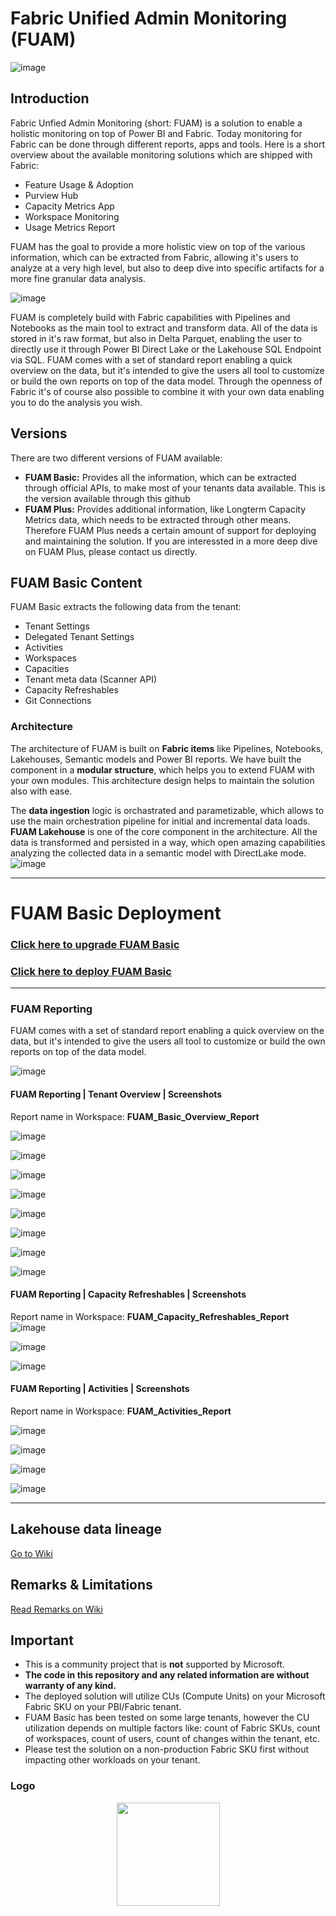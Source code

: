 # Fabric Unified Admin Monitoring (FUAM)

![image](https://github.com/GT-Analytics/fuam-basic/blob/main/assets/fuam_cover_main.png)

## Introduction

Fabric Unfied Admin Monitoring (short: FUAM) is a solution to enable a holistic monitoring on top of Power BI and Fabric. 
Today monitoring for Fabric can be done through different reports, apps and tools. Here is a short overview about the available monitoring solutions which are shipped with Fabric:
- Feature Usage & Adoption
- Purview Hub
- Capacity Metrics App
- Workspace Monitoring
- Usage Metrics Report


FUAM has the goal to provide a more holistic view on top of the various information, which can be extracted from Fabric, allowing it's users to analyze at a very high level, but also to deep dive into specific artifacts for a more fine granular data analysis.

![image](https://github.com/GT-Analytics/fuam-basic/blob/main/assets/fuam_monitoring_map_cover.png)

FUAM is completely build with Fabric capabilities with Pipelines and Notebooks as the main tool to extract and transform data. All of the data is stored in it's raw format, but also in Delta Parquet, enabling the user to directly use it through Power BI Direct Lake or the Lakehouse SQL Endpoint via SQL.
FUAM comes with a set of standard report enabling a quick overview on the data, but it's intended to give the users all tool to customize or build the own reports on top of the data model. Through the openness of Fabric it's of course also possible to combine it with your own data enabling you to do the analysis you wish.


## Versions

There are two different versions of FUAM available:
- **FUAM Basic:** Provides all the information, which can be extracted through official APIs, to make most of your tenants data available. This is the version available through this github
- **FUAM Plus:** Provides additional information, like Longterm Capacity Metrics data, which needs to be extracted through other means. Therefore FUAM Plus needs a certain amount of support for deploying and maintaining the solution. If you are interessted in a more deep dive on FUAM Plus, please contact us directly.


## FUAM Basic Content
FUAM Basic extracts the following data from the tenant:
- Tenant Settings
- Delegated Tenant Settings
- Activities
- Workspaces
- Capacities
- Tenant meta data (Scanner API)
- Capacity Refreshables
- Git Connections


### Architecture

The architecture of FUAM is built on **Fabric items** like Pipelines, Notebooks, Lakehouses, Semantic models and Power BI reports.
We have built the component in a **modular structure**, which helps you to extend FUAM with your own modules. This architecture design helps to maintain the solution also with ease.

The **data ingestion** logic is orchastrated and parametizable, which allows to use the main orchestration pipeline for initial and incremental data loads.
**FUAM Lakehouse** is one of the core component in the architecture. All the data is transformed and persisted in a way, which open amazing capabilities analyzing the collected data in a semantic model with DirectLake mode.
![image](https://github.com/GT-Analytics/fuam-basic/blob/main/assets/FUAM_basic_architecture.png)

------------------------------------

# FUAM Basic Deployment

### [Click here to **upgrade** FUAM Basic](https://github.com/GT-Analytics/fuam-basic/wiki/FUAM-Deployment-Lifecycle)
 
### [Click here to **deploy** FUAM Basic](https://github.com/GT-Analytics/fuam-basic/wiki/Lifecycle:-Initial-Deployment)


------------------------------------

### FUAM Reporting

FUAM comes with a set of standard report enabling a quick overview on the data, but it's intended to give the users all tool to customize or build the own reports on top of the data model.

![image](https://github.com/GT-Analytics/fuam-basic/blob/main/assets/fuam_basic_reporting_cover.png)

#### FUAM Reporting | Tenant Overview | Screenshots
Report name in Workspace: **FUAM_Basic_Overview_Report** 

![image](https://github.com/GT-Analytics/fuam-basic/blob/main/assets/report_screenshot_1.png)

![image](https://github.com/GT-Analytics/fuam-basic/blob/main/assets/report_screenshot_2.png)

![image](https://github.com/GT-Analytics/fuam-basic/blob/main/assets/report_screenshot_3.png)

![image](https://github.com/GT-Analytics/fuam-basic/blob/main/assets/report_screenshot_4.png)

![image](https://github.com/GT-Analytics/fuam-basic/blob/main/assets/report_screenshot_5.png)

![image](https://github.com/GT-Analytics/fuam-basic/blob/main/assets/report_screenshot_6.png)

![image](https://github.com/GT-Analytics/fuam-basic/blob/main/assets/report_screenshot_7.png)

![image](https://github.com/GT-Analytics/fuam-basic/blob/main/assets/report_screenshot_8.png)

#### FUAM Reporting | Capacity Refreshables | Screenshots
Report name in Workspace: **FUAM_Capacity_Refreshables_Report** 
![image](https://github.com/GT-Analytics/fuam-basic/blob/main/assets/report_screenshot_9.png)

![image](https://github.com/GT-Analytics/fuam-basic/blob/main/assets/report_screenshot_10.png)

![image](https://github.com/GT-Analytics/fuam-basic/blob/main/assets/report_screenshot_11.png)


#### FUAM Reporting | Activities | Screenshots
Report name in Workspace: **FUAM_Activities_Report** 

![image](https://github.com/GT-Analytics/fuam-basic/blob/main/assets/report_screenshot_12.png)

![image](https://github.com/GT-Analytics/fuam-basic/blob/main/assets/report_screenshot_13.png)

![image](https://github.com/GT-Analytics/fuam-basic/blob/main/assets/report_screenshot_14.png)

![image](https://github.com/GT-Analytics/fuam-basic/blob/main/assets/report_screenshot_15.png)

--------------------------

## Lakehouse data lineage

[Go to Wiki](https://github.com/GT-Analytics/fuam-basic/wiki/Architecture:-Lakehouse)

## Remarks & Limitations

[Read Remarks on Wiki](https://github.com/GT-Analytics/fuam-basic/wiki/Remarks)

## Important

- This is a community project that is **not** supported by Microsoft.
- **The code in this repository and any related information are without warranty of any kind.**
- The deployed solution will utilize CUs (Compute Units) on your Microsoft Fabric SKU on your PBI/Fabric tenant.
- FUAM Basic has been tested on some large tenants, however the CU utilization depends on multiple factors like: count of Fabric SKUs, count of workspaces, count of users, count of changes within the tenant, etc.
- Please test the solution on a non-production Fabric SKU first without impacting other workloads on your tenant.


### Logo
<p align="center">
  <img height="165" src="https://github.com/GT-Analytics/fuam-basic/blob/main/assets/fuam_text_logo.png">
</p>
